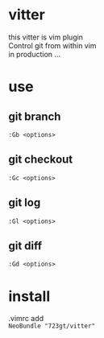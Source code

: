 # vitter  
this vitter is vim plugin  
Control git from  within vim  
in production ...  

# use  
## git branch  
`:Gb <options>`  

## git checkout  
`:Gc <options>`  

## git log  
`:Gl <options>`  

## git diff 
`:Gd <options>`  



# install  
.vimrc add  
`NeoBundle "723gt/vitter"`
